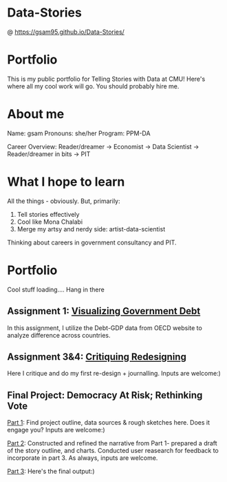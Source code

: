# Data-Stories

@ https://gsam95.github.io/Data-Stories/

# Portfolio
This is my public portfolio for Telling Stories with Data at CMU!  Here's where all my cool work will go.  You should probably hire me. 

# About me
Name: gsam
Pronouns: she/her
Program: PPM-DA

Career Overview: Reader/dreamer -> Economist -> Data Scientist -> Reader/dreamer in bits -> PIT

# What I hope to learn
All the things - obviously. But, primarily: 

1. Tell stories effectively
2. Cool like Mona Chalabi
3. Merge my artsy and nerdy side: artist-data-scientist

Thinking about careers in government consultancy and PIT.

# Portfolio
Cool stuff loading....
Hang in there

## Assignment 1: [Visualizing Government Debt](visualizing-government-debt)
In this assignment, I utilize the Debt-GDP data from OECD website to analyze difference across countries.
   

## Assignment 3&4: [Critiquing Redesigning](critiquing-redesigning)
Here I critique and do my first re-design +  journalling. Inputs are welcome:)

## Final Project: Democracy At Risk; Rethinking Vote
[Part 1](/part-1.md): Find project outline, data sources & rough sketches here. Does it engage you? Inputs are welcome:)

[Part 2](/part-2.md): Constructed and refined the narrative from Part 1- prepared a draft of the story outline, and charts. Conducted user reasearch for feedback to incorporate in part 3. As always, inputs are welcome.

[Part 3](/part-3.md): Here's the final output:)


